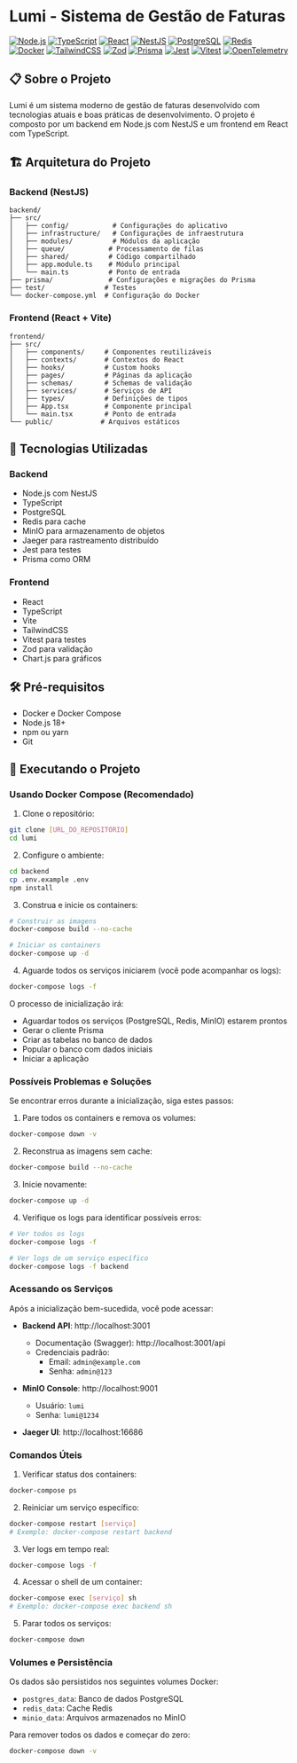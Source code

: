 # Lumi - Sistema de Gestão de Faturas

[![Node.js](https://img.shields.io/badge/Node.js-43853D?style=for-the-badge&logo=node.js&logoColor=white)](https://nodejs.org/)
[![TypeScript](https://img.shields.io/badge/TypeScript-007ACC?style=for-the-badge&logo=typescript&logoColor=white)](https://www.typescriptlang.org/)
[![React](https://img.shields.io/badge/React-20232A?style=for-the-badge&logo=react&logoColor=61DAFB)](https://reactjs.org/)
[![NestJS](https://img.shields.io/badge/NestJS-E0234E?style=for-the-badge&logo=nestjs&logoColor=white)](https://nestjs.com/)
[![PostgreSQL](https://img.shields.io/badge/PostgreSQL-316192?style=for-the-badge&logo=postgresql&logoColor=white)](https://www.postgresql.org/)
[![Redis](https://img.shields.io/badge/Redis-DC382D?style=for-the-badge&logo=redis&logoColor=white)](https://redis.io/)
[![Docker](https://img.shields.io/badge/Docker-2496ED?style=for-the-badge&logo=docker&logoColor=white)](https://www.docker.com/)
[![TailwindCSS](https://img.shields.io/badge/Tailwind_CSS-38B2AC?style=for-the-badge&logo=tailwind-css&logoColor=white)](https://tailwindcss.com/)
[![Zod](https://img.shields.io/badge/Zod-1A365D?style=for-the-badge&logo=zod&logoColor=white)](https://zod.dev/)
[![Prisma](https://img.shields.io/badge/Prisma-2D3748?style=for-the-badge&logo=prisma&logoColor=white)](https://www.prisma.io/)
[![Jest](https://img.shields.io/badge/Jest-C21325?style=for-the-badge&logo=jest&logoColor=white)](https://jestjs.io/)
[![Vitest](https://img.shields.io/badge/Vitest-6E9F18?style=for-the-badge&logo=vitest&logoColor=white)](https://vitest.dev/)
[![OpenTelemetry](https://img.shields.io/badge/OpenTelemetry-000000?style=for-the-badge&logo=opentelemetry&logoColor=white)](https://opentelemetry.io/)

## 📋 Sobre o Projeto

Lumi é um sistema moderno de gestão de faturas desenvolvido com tecnologias atuais e boas práticas de desenvolvimento. O projeto é composto por um backend em Node.js com NestJS e um frontend em React com TypeScript.

## 🏗️ Arquitetura do Projeto

### Backend (NestJS)

```
backend/
├── src/
│   ├── config/           # Configurações do aplicativo
│   ├── infrastructure/   # Configurações de infraestrutura
│   ├── modules/          # Módulos da aplicação
│   ├── queue/           # Processamento de filas
│   ├── shared/          # Código compartilhado
│   ├── app.module.ts    # Módulo principal
│   └── main.ts          # Ponto de entrada
├── prisma/              # Configurações e migrações do Prisma
├── test/               # Testes
└── docker-compose.yml  # Configuração do Docker
```

### Frontend (React + Vite)

```
frontend/
├── src/
│   ├── components/     # Componentes reutilizáveis
│   ├── contexts/       # Contextos do React
│   ├── hooks/          # Custom hooks
│   ├── pages/          # Páginas da aplicação
│   ├── schemas/        # Schemas de validação
│   ├── services/       # Serviços de API
│   ├── types/          # Definições de tipos
│   ├── App.tsx         # Componente principal
│   └── main.tsx        # Ponto de entrada
└── public/            # Arquivos estáticos
```

## 🚀 Tecnologias Utilizadas

### Backend
- Node.js com NestJS
- TypeScript
- PostgreSQL
- Redis para cache
- MinIO para armazenamento de objetos
- Jaeger para rastreamento distribuído
- Jest para testes
- Prisma como ORM

### Frontend
- React
- TypeScript
- Vite
- TailwindCSS
- Vitest para testes
- Zod para validação
- Chart.js para gráficos

## 🛠️ Pré-requisitos

- Docker e Docker Compose
- Node.js 18+
- npm ou yarn
- Git

## 🚀 Executando o Projeto

### Usando Docker Compose (Recomendado)

1. Clone o repositório:
```bash
git clone [URL_DO_REPOSITÓRIO]
cd lumi
```

2. Configure o ambiente:
```bash
cd backend
cp .env.example .env
npm install
```

3. Construa e inicie os containers:
```bash
# Construir as imagens
docker-compose build --no-cache

# Iniciar os containers
docker-compose up -d
```

4. Aguarde todos os serviços iniciarem (você pode acompanhar os logs):
```bash
docker-compose logs -f
```

O processo de inicialização irá:
- Aguardar todos os serviços (PostgreSQL, Redis, MinIO) estarem prontos
- Gerar o cliente Prisma
- Criar as tabelas no banco de dados
- Popular o banco com dados iniciais
- Iniciar a aplicação

### Possíveis Problemas e Soluções

Se encontrar erros durante a inicialização, siga estes passos:

1. Pare todos os containers e remova os volumes:
```bash
docker-compose down -v
```

2. Reconstrua as imagens sem cache:
```bash
docker-compose build --no-cache
```

3. Inicie novamente:
```bash
docker-compose up -d
```

4. Verifique os logs para identificar possíveis erros:
```bash
# Ver todos os logs
docker-compose logs -f

# Ver logs de um serviço específico
docker-compose logs -f backend
```

### Acessando os Serviços

Após a inicialização bem-sucedida, você pode acessar:

- **Backend API**: http://localhost:3001
  - Documentação (Swagger): http://localhost:3001/api
  - Credenciais padrão:
    - Email: `admin@example.com`
    - Senha: `admin@123`

- **MinIO Console**: http://localhost:9001
  - Usuário: `lumi`
  - Senha: `lumi@1234`

- **Jaeger UI**: http://localhost:16686

### Comandos Úteis

1. Verificar status dos containers:
```bash
docker-compose ps
```

2. Reiniciar um serviço específico:
```bash
docker-compose restart [serviço]
# Exemplo: docker-compose restart backend
```

3. Ver logs em tempo real:
```bash
docker-compose logs -f
```

4. Acessar o shell de um container:
```bash
docker-compose exec [serviço] sh
# Exemplo: docker-compose exec backend sh
```

5. Parar todos os serviços:
```bash
docker-compose down
```

### Volumes e Persistência

Os dados são persistidos nos seguintes volumes Docker:
- `postgres_data`: Banco de dados PostgreSQL
- `redis_data`: Cache Redis
- `minio_data`: Arquivos armazenados no MinIO

Para remover todos os dados e começar do zero:
```bash
docker-compose down -v
```